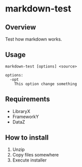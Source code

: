 markdown-test
=============

## Overview

Test how markdown works.

## Usage
```console
markdown-test [options] <source>

options:
  -opt
    This option change something
```

## Requirements

* LibraryX
* FrameworkY
* DataZ

## How to install

1. Unzip
2. Copy files somewhere
3. Execute installer

